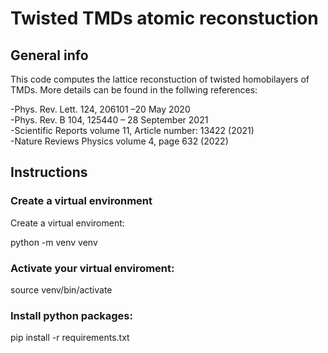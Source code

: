 # Twisted TMDs atomic reconstuction #



## General info

This code computes the lattice reconstuction of twisted homobilayers of TMDs. 
More details can be found in the follwing references:

 -Phys. Rev. Lett. 124, 206101 –20 May 2020<br />
 -Phys. Rev. B 104, 125440 – 28 September 2021<br />
 -Scientific Reports volume 11, Article number: 13422 (2021)<br /> 
 -Nature Reviews Physics volume 4, page 632 (2022)<br />


## Instructions

### Create a virtual environment

Create a virtual enviroment:

python -m venv venv

### Activate your virtual enviroment:

source venv/bin/activate

### Install python packages:

pip install -r requirements.txt

